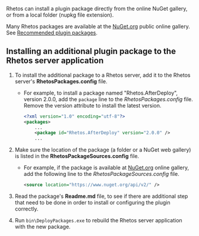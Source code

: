 Rhetos can install a plugin package directly from the online NuGet gallery, or from a local folder (nupkg file extension).

Many Rhetos packages are available at the [NuGet.org](https://www.nuget.org/) public online gallery.
See [Recommended plugin packages](Home#recommended-plugin-packages).

## Installing an additional plugin package to the Rhetos server application

1. To install the additional package to a Rhetos server, add it to the Rhetos server's **RhetosPackages.config** file.
    * For example, to install a package named "Rhetos.AfterDeploy", version 2.0.0, add the `package` line to the *RhetosPackages.config* file. Remove the version attribute to install the latest version.

        ```XML
        <?xml version="1.0" encoding="utf-8"?>
        <packages>
            ...
            <package id="Rhetos.AfterDeploy" version="2.0.0" />
            ...
        ```

2. Make sure the location of the package (a folder or a NuGet web gallery) is listed in the **RhetosPackageSources.config** file.
    * For example, if the package is available at [NuGet.org](https://www.nuget.org/) online gallery, add the following line to the *RhetosPackageSources.config* file.

        ```XML
        <source location="https://www.nuget.org/api/v2/" />
        ```

3. Read the package's **Readme.md** file, to see if there are additional step that need to be done in order to install or configuring the plugin correctly.

4. Run `bin\DeployPackages.exe` to rebuild the Rhetos server application with the new package.
